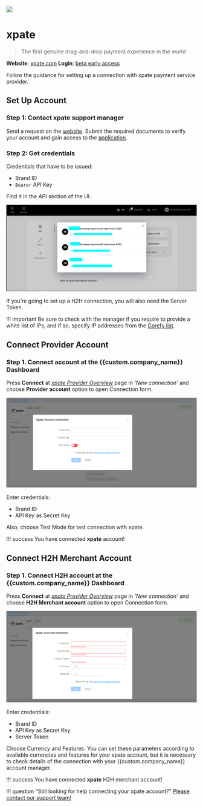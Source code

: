 <img src="https://static.openfintech.io/payment_providers/xpate/logo.svg?w=400" width="400px" >

# xpate

> The first genuine drag-and-drop payment experience in the world

**Website**: [xpate.com](https://www.xpate.com/)
**Login**: [beta early access](https://app.xpate.com/login)

Follow the guidance for setting up a connection with xpate payment service provider.

## Set Up Account

### Step 1: Contact xpate support manager

Send a request on the [website](https://www.xpate.com/). Submit the required documents to verify your account and gain access to the [application](https://app.xpate.com/).

### Step 2: Get credentials

Credentials that have to be issued:

* Brand ID
* `Bearer` API Key

Find it in the *API* section of the UI.

![xpate UI](images/api-xpate-ui.png)

If you’re going to set up a H2H connection, you will also need the Server Token.

!!! important
    Be sure to check with the manager if you require to provide a white list of IPs, and if so, specify IP addresses from the [Corefy list](/integration/ips/).

## Connect Provider Account

### Step 1. Connect account at the {{custom.company_name}} Dashboard

Press **Connect** at [*xpate Provider Overview*]({{custom.dashboard_base_url}}connect-directory/payment-providers/xpate/general) page in *'New connection'* and choose **Provider account** option to open Connection form.

![Connect](images/provider-account.png)

Enter credentials:

* Brand ID
* API Key as Secret Key

Also, choose Test Mode for test connection with xpate.

!!! success
    You have connected **xpate** account!

## Connect H2H Merchant Account

### Step 1. Connect H2H account at the {{custom.company_name}} Dashboard

Press **Connect** at [*xpate Provider Overview*]({{custom.dashboard_base_url}}connect-directory/payment-providers/xpate/general) page in *'New connection'* and choose **H2H Merchant account** option to open Connection form.

![Connect](images/h2h-merchant-account.png)

Enter credentials:

* Brand ID
* API Key as Secret Key
* Server Token

Choose Currency and Features. You can set these parameters according to available currencies and features for your xpate account, but it is necessary to check details of the connection with your {{custom.company_name}} account manager.

!!! success
    You have connected **xpate** H2H merchant account!

!!! question "Still looking for help connecting your xpate account?"
    [Please contact our support team!](mailto:{{custom.support_email}})
